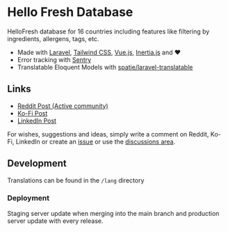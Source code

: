 # Hello Fresh Database

HelloFresh database for 16 countries including features like filtering by ingredients, allergens, tags, etc.

* Made with [Laravel](https://laravel.com/), [Tailwind CSS](https://tailwindcss.com/), [Vue.js](https://vuejs.org/), 
  [Inertia.js](https://inertiajs.com/) and ♥
* Error tracking with [Sentry](https://sentry.io/)
* Translatable Eloquent Models with [spatie/laravel-translatable](https://github.com/spatie/laravel-translatable)


## Links

* [Reddit Post (Active community)](https://www.reddit.com/r/hellofresh/comments/1b37z4x/hellofresh_recipes_database_relaunched/)
* [Ko-Fi Post](https://ko-fi.com/post/HelloFresh-Recipes-Database-Relaunched-D1D8V2OF7)
* [LinkedIn Post](https://www.linkedin.com/posts/normanhuth_hellofresh-database-activity-7169039554446901248-CrKH)

For wishes, suggestions and ideas, simply write a comment on Reddit, Ko-Fi, LinkedIn or create an
[issue](https://github.com/Muetze42/hellofresh-database/issues) or use the
[discussions area](https://github.com/Muetze42/hellofresh-database/discussions).

## Development

Translations can be found in the `/lang` directory

### Deployment

Staging server update when merging into the main branch and production server update with every release.
